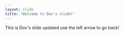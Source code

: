 ```yaml
---
layout: slide
title: "Welcome to Dov's slide!"
---
```

This is Dov's slide updated
use the left arrow to go back!
